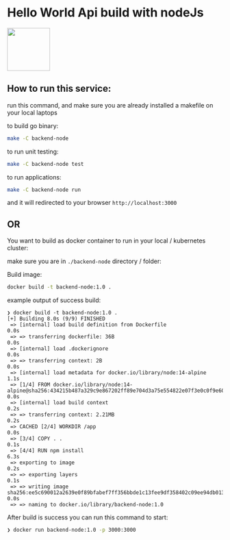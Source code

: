 # Hello World Api build with nodeJs

<img src="https://cdn.pixabay.com/photo/2015/04/23/17/41/node-js-736399_1280.png" width="100" height="100"  text-align="center">


## How to run this service:

run this command, and make sure you are already installed a makefile on your local laptops

to build go binary:
```bash
make -C backend-node
```
to run unit testing:
```bash
make -C backend-node test
```

to run applications:
```bash
make -C backend-node run
```

and it will redirected to your browser `http://localhost:3000`


## OR


You want to build as docker container to run in your local / kubernetes cluster:

make sure you are in `./backend-node` directory / folder:

Build image:
```bash
docker build -t backend-node:1.0 .
```

example output of success build:


```log
❯ docker build -t backend-node:1.0 .
[+] Building 8.0s (9/9) FINISHED
 => [internal] load build definition from Dockerfile                                                                                                                                                     0.0s
 => => transferring dockerfile: 36B                                                                                                                                                                      0.0s
 => [internal] load .dockerignore                                                                                                                                                                        0.0s
 => => transferring context: 2B                                                                                                                                                                          0.0s
 => [internal] load metadata for docker.io/library/node:14-alpine                                                                                                                                        1.1s
 => [1/4] FROM docker.io/library/node:14-alpine@sha256:434215b487a329c9e867202ff89e704d3a75e554822e07f3e0c0f9e606121b33                                                                                  0.0s
 => [internal] load build context                                                                                                                                                                        0.2s
 => => transferring context: 2.21MB                                                                                                                                                                      0.2s
 => CACHED [2/4] WORKDIR /app                                                                                                                                                                            0.0s
 => [3/4] COPY . .                                                                                                                                                                                       0.1s
 => [4/4] RUN npm install                                                                                                                                                                                6.3s
 => exporting to image                                                                                                                                                                                   0.2s
 => => exporting layers                                                                                                                                                                                  0.1s
 => => writing image sha256:ee5c690012a2639e0f89bfabef7ff356bbde1c13fee9df358402c09ee94db013                                                                                                             0.0s
 => => naming to docker.io/library/backend-node:1.0
```


After build is success you can run this command to start:


```bash
❯ docker run backend-node:1.0 -p 3000:3000
```


